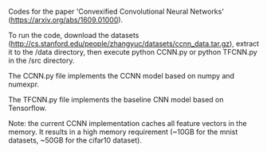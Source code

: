 Codes for the paper 'Convexified Convolutional Neural Networks' (https://arxiv.org/abs/1609.01000).

To run the code, download the datasets (http://cs.stanford.edu/people/zhangyuc/datasets/ccnn_data.tar.gz), extract it to the /data directory, then execute python CCNN.py or python TFCNN.py in the /src directory.

The CCNN.py file implements the CCNN model based on numpy and numexpr.

The TFCNN.py file implements the baseline CNN model based on Tensorflow.

Note: the current CCNN implementation caches all feature vectors in the memory. It results in a high memory requirement (~10GB for the mnist datasets, ~50GB for the cifar10 dataset).


